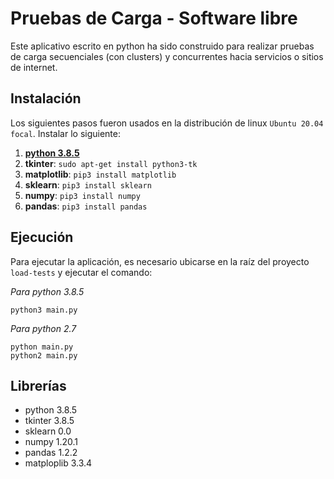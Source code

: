 # Pruebas de Carga - Software libre

Este aplicativo escrito en python ha sido construido para realizar pruebas de carga secuenciales (con clusters) y concurrentes hacia servicios o sitios de internet.

## Instalación
Los siguientes pasos fueron usados en la distribución de linux `Ubuntu 20.04 focal`. Instalar lo siguiente:
1. **[python 3.8.5](https://www.python.org/downloads/release/python-385/)**
2. **tkinter**: `sudo apt-get install python3-tk`
3. **matplotlib**: `pip3 install matplotlib`
4. **sklearn**: `pip3 install sklearn`
5. **numpy**: `pip3 install numpy`
6. **pandas**: `pip3 install pandas`

## Ejecución
Para ejecutar la aplicación, es necesario ubicarse en la raíz del proyecto `load-tests` y ejecutar el comando:

_Para python 3.8.5_
```
python3 main.py
```

_Para python 2.7_
```
python main.py
python2 main.py
```

## Librerías
- python 3.8.5
- tkinter 3.8.5
- sklearn 0.0
- numpy 1.20.1
- pandas 1.2.2
- matploplib 3.3.4
